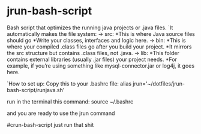 # jrun-bash-script
Bash script that optimizes the running java projects or .java files. 
`It automatically makes the file system:
     -> src:
        *This is where Java source files should go
        *Write your classes, interfaces and logic here.
     -> bin:
        *This is where your compiled .class files go after you build your project.
        *It mirrors the src structure but contains .class files, not .java.
     -> lib:
        *This folder contains external libraries (usually .jar files) your project needs.
        *For example, if you’re using something like mysql-connector.jar or log4j, it goes here.

`How to set up: 
   Copy this to your .bashrc file: 
    alias jrun='~/dotfiles/jrun-bash-script/runjava.sh'

   run in the terminal this command: source ~/.bashrc 

   and you are ready to use the jrun command


#crun-bash-script
just run that shit 

